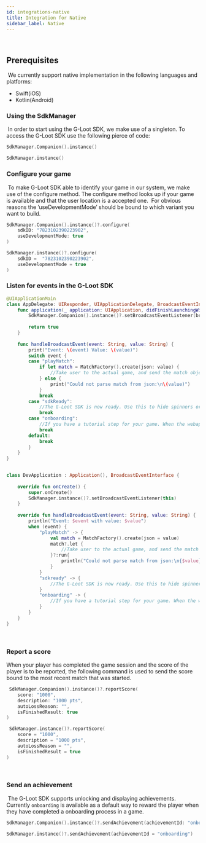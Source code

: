 ```yaml
---
id: integrations-native
title: Integration for Native
sidebar_label: Native
---
```

​
## Prerequisites
​
We currently support native implementation in the following languages and platforms:
​
* Swift(iOS)
* Kotlin(Android)
​
### Using the SdkManager
​
In order to start using the G-Loot SDK, we make use of a singleton.
To access the G-Loot SDK use the following pierce of code:
​
​
<!--DOCUSAURUS_CODE_TABS-->
<!--Swift-->
```swift
SdkManager.Companion().instance()
```
<!--Kotlin-->
```kotlin
SdkManager.instance()
```
<!--END_DOCUSAURUS_CODE_TABS-->

### Configure your game
​
To make G-Loot SDK able to identify your game in our system, we make use of the configure method.
The configure method looks up if your game is available and that the user location is a accepted one.
​
For obvious reasons the ’useDevelopmentMode’ should be bound to which variant you want to build.
​
<!--DOCUSAURUS_CODE_TABS-->
<!--Swift-->
```swift
SdkManager.Companion().instance()?.configure(
    sdkID: "7823102390223902",
    useDevelopmentMode: true
)
```
<!--Kotlin-->
```kotlin
SdkManager.instance()?.configure(
    sdkID =  "7823102390223902",
    useDevelopmentMode = true
)
```
<!--END_DOCUSAURUS_CODE_TABS-->

### Listen for events in the G-Loot SDK

<!--DOCUSAURUS_CODE_TABS-->
<!--Swift-->
```swift
@UIApplicationMain
class AppDelegate: UIResponder, UIApplicationDelegate, BroadcastEventInterface {
    func application(_ application: UIApplication, didFinishLaunchingWithOptions launchOptions: [UIApplication.LaunchOptionsKey: Any]?) -> Bool {
        SdkManager.Companion().instance()?.setBroadcastEventListener(broadcastEventInterface: self)
​
        return true
    }
​
    func handleBroadcastEvent(event: String, value: String) {
        print("Event: \(event) Value: \(value)")
        switch event {
        case "playMatch":
            if let match = MatchFactory().create(json: value) {
                //Take user to the actual game, and send the match object along with it
            } else {
                print("Could not parse match from json:\n\(value)")
            }
            break
        case "sdkReady":
            //The G-Loot SDK is now ready. Use this to hide spinners or enable buttons
            break
        case "onboarding":
            //If you have a tutorial step for your game. When the webapp sends "onboarding" it means you can start the tutorial mode
            break
        default:
            break
        }
    }
}
​
```
<!--Kotlin-->
```kotlin
class DevApplication : Application(), BroadcastEventInterface {
​
    override fun onCreate() {
        super.onCreate()
        SdkManager.instance()?.setBroadcastEventListener(this)
    }
​
    override fun handleBroadcastEvent(event: String, value: String) {
        println("Event: $event with value: $value")
        when (event) {
            "playMatch" -> {
                val match = MatchFactory().create(json = value)
                match?.let {
                    //Take user to the actual game, and send the match object along with it
                }?:run{
                    println("Could not parse match from json:\n{$value}")
                }
            }
            "sdkready" -> {
                //The G-Loot SDK is now ready. Use this to hide spinners or enable buttons
            }
            "onboarding" -> {
                //If you have a tutorial step for your game. When the webapp sends "onboarding" it means you can start the tutorial mode
            }
        }
    }
}
```
<!--END_DOCUSAURUS_CODE_TABS-->
​

### Report a score

When your player has completed the game session and the score of the player is to be reported,
the following command is used to send the score bound to the most recent match that was started.
​
<!--DOCUSAURUS_CODE_TABS-->
<!--Swift-->
```swift
 SdkManager.Companion().instance()?.reportScore(
    score: "1000",
    description: "1000 pts",
    autoLossReason: "",
    isFinishedResult: true
)
```
<!--Kotlin-->
```kotlin
 SdkManager.instance()?.reportScore(
    score = "1000",
    description = "1000 pts",
    autoLossReason = "",
    isFinishedResult = true
)
```
<!--END_DOCUSAURUS_CODE_TABS-->
​

### Send an achievement
​
The G-Loot SDK supports unlocking and displaying achievements. Currently `onboarding` is available
as a default way to reward the player when they have completed a onboarding process in a game.
​
<!--DOCUSAURUS_CODE_TABS-->
<!--Swift-->
```swift
SdkManager.Companion().instance()?.sendAchievement(achievementId: "onboarding")
```
<!--Kotlin-->
```kotlin
SdkManager.instance()?.sendAchievement(achievementId = "onboarding")
```
<!--END_DOCUSAURUS_CODE_TABS-->
